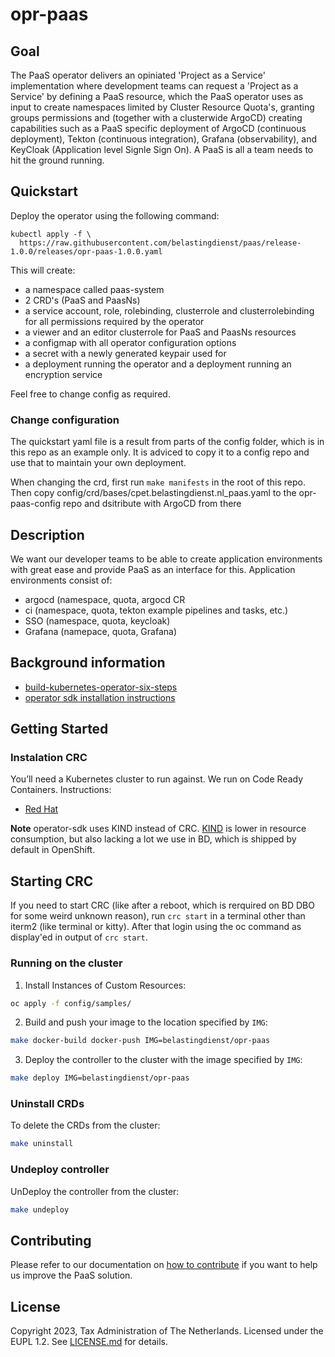 # opr-paas

## Goal

The PaaS operator delivers an opiniated 'Project as a Service' implementation
where development teams can request a 'Project as a Service' by defining a PaaS resource,
which the PaaS operator uses as input to create namespaces limited by Cluster Resource Quota's,
granting groups permissions and (together with a clusterwide ArgoCD) creating capabilities such as
a PaaS specific deployment of ArgoCD (continuous deployment), Tekton (continuous integration),
Grafana (observability), and KeyCloak (Application level Signle Sign On).
A PaaS is all a team needs to hit the ground running.

## Quickstart

Deploy the operator using the following command:
```
kubectl apply -f \
  https://raw.githubusercontent.com/belastingdienst/paas/release-1.0.0/releases/opr-paas-1.0.0.yaml
```

This will create:
- a namespace called paas-system
- 2 CRD's (PaaS and PaasNs)
- a service account, role, rolebinding, clusterrole and clusterrolebinding for all permissions required by the operator
- a viewer and an editor clusterrole for PaaS and PaasNs resources
- a configmap with all operator configuration options
- a secret with a newly generated keypair used for
- a deployment running the operator and a deployment running an encryption service

Feel free to change config as required.

### Change configuration
The quickstart yaml file is a result from parts of the config folder, which is in this repo as an example only.
It is adviced to copy it to a config repo and use that to maintain your own deployment.

When changing the crd, first run `make manifests` in the root of this repo.
Then copy config/crd/bases/cpet.belastingdienst.nl_paas.yaml to the opr-paas-config repo and dsitribute with ArgoCD from there

## Description
We want our developer teams to be able to create application environments with great ease and provide PaaS as an interface for this.
Application environments consist of:
- argocd (namespace, quota, argocd CR
- ci (namespace, quota, tekton example pipelines and tasks, etc.)
- SSO (namespace, quota, keycloak)
- Grafana (namepace, quota, Grafana)

## Background information
- [build-kubernetes-operator-six-steps](https://developers.redhat.com/articles/2021/09/07/build-kubernetes-operator-six-steps#setup_and_prerequisites)
- [operator sdk installation instructions](https://sdk.operatorframework.io/docs/installation/)

## Getting Started

### Instalation CRC
You’ll need a Kubernetes cluster to run against.
We run on Code Ready Containers. Instructions:
- [Red Hat](https://console.redhat.com/openshift/create/local)

**Note** operator-sdk uses KIND instead of CRC. [KIND](https://sigs.k8s.io/kind) is lower in resource consumption, but also lacking a lot we use in BD, which is shipped by default in OpenShift.

## Starting CRC
If you need to start CRC (like after a reboot, which is rerquired on BD DBO for some weird unknown reason), run `crc start` in a terminal other than iterm2 (like terminal or kitty).
After that login using the oc command as display'ed in output of `crc start`.

### Running on the cluster
1. Install Instances of Custom Resources:

```sh
oc apply -f config/samples/
```

2. Build and push your image to the location specified by `IMG`:

```sh
make docker-build docker-push IMG=belastingdienst/opr-paas
```

3. Deploy the controller to the cluster with the image specified by `IMG`:

```sh
make deploy IMG=belastingdienst/opr-paas
```

### Uninstall CRDs
To delete the CRDs from the cluster:

```sh
make uninstall
```

### Undeploy controller
UnDeploy the controller from the cluster:

```sh
make undeploy
```

## Contributing

 Please refer to our documentation on [how to contribute](CONTRIBUTING.md) if you want to help us improve the PaaS solution.

## License

Copyright 2023, Tax Administration of The Netherlands.
Licensed under the EUPL 1.2.
See [LICENSE.md](LICENSE.md) for details.
